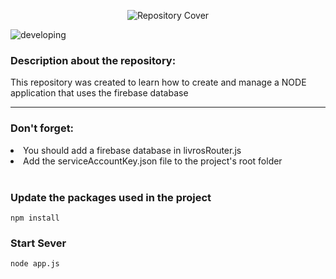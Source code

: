 <p align="center">
  <img src="https://github.com/gabrielsoaresceravolo/EstagioHUB-NODE/assets/132103393/a24d0f05-a824-425d-a8c6-3d5c5903a692" alt="Repository Cover">
</p>

![developing](http://img.shields.io/static/v1?label=STATUS&message=DEVELOPING&color=yellow&style=for-the-badge)

### Description about the repository: 

This repository was created to learn how to create and manage a NODE application that uses the firebase database

<hr>

### Don't forget:

<li> You should add a firebase database in livrosRouter.js </li>
<li> Add the serviceAccountKey.json file to the project's root folder </li>

<br>

### Update the packages used in the project
  
```
npm install
```

### Start Sever

```
node app.js
```
